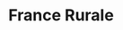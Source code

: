 ---
title: "France Rurale"
url: /saint-georges-de-pointindoux/france-rurale/
shop: centre de jardinage
---